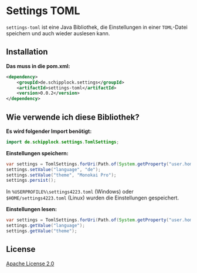 # Settings TOML

`settings-toml` ist eine Java Bibliothek, die Einstellungen in einer `TOML`-Datei
speichern und auch wieder auslesen kann.

## Installation

**Das muss in die pom.xml:**

```xml
<dependency>
    <groupId>de.schipplock.settings</groupId>
    <artifactId>settings-toml</artifactId>
    <version>0.0.2</version>
</dependency>
```

## Wie verwende ich diese Bibliothek?

**Es wird folgender Import benötigt:**

```java
import de.schipplock.settings.TomlSettings;
```

**Einstellungen speichern:**

```java
var settings = TomlSettings.forUri(Path.of(System.getProperty("user.home"), "settings4223.toml").toUri());
settings.setValue("language", "de");
settings.setValue("theme", "Monokai Pro");
settings.persist();
```

In `%USERPROFILE%\settings4223.toml` (Windows) oder `$HOME/settings4223.toml` (Linux) wurden die Einstellungen
gespeichert.

**Einstellungen lesen:**

```java
var settings = TomlSettings.forUri(Path.of(System.getProperty("user.home"), "settings4223.toml").toUri());
settings.getValue("language");
settings.getValue("theme");
```

## License
[Apache License 2.0](https://choosealicense.com/licenses/apache-2.0/)